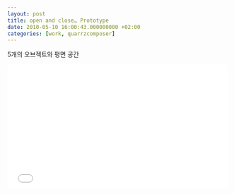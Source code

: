 ```yaml
---
layout: post
title: open and close… Prototype
date: 2010-05-10 16:00:43.000000000 +02:00
categories: [work, quarrzcomposer]
---
```

<p>5개의 오브젝트와 평면 공간<br />
</p>
<iframe src="//player.vimeo.com/video/11620674" width="500" height="281" frameborder="0" webkitallowfullscreen mozallowfullscreen allowfullscreen></iframe>
